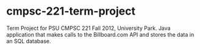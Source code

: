 cmpsc-221-term-project
======================

Term Project for PSU CMPSC 221 Fall 2012, University Park. Java application that makes calls to the Billboard.com API and stores the data in an SQL database.